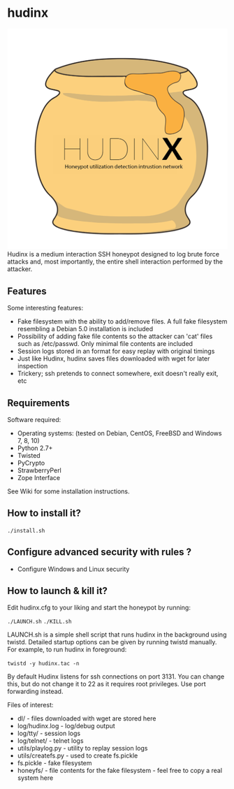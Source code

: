 # hudinx
![alt text](https://github.com/Cryptix720/HUDINX/blob/master/honeyX.png)
Hudinx is a medium interaction SSH honeypot designed to log brute force attacks and, most importantly, the entire shell interaction performed by the attacker.







## Features

Some interesting features:
* Fake filesystem with the ability to add/remove files. A full fake filesystem resembling a Debian 5.0 installation is included
* Possibility of adding fake file contents so the attacker can 'cat' files such as /etc/passwd. Only minimal file contents are included
* Session logs stored in an  format for easy replay with original timings
* Just like Hudinx, hudinx saves files downloaded with wget for later inspection
* Trickery; ssh pretends to connect somewhere, exit doesn't really exit, etc

## Requirements

Software required:

* Operating systems: (tested on Debian, CentOS, FreeBSD and Windows 7, 8, 10)
* Python 2.7+
* Twisted 
* PyCrypto
* StrawberryPerl
* Zope Interface


See Wiki for some installation instructions.

## How to install it?


`./install.sh`


## Configure advanced security with rules ?

* Configure Windows and Linux security


## How to launch & kill it?

Edit hudinx.cfg to your liking and start the honeypot by running:

`./LAUNCH.sh` `./KILL.sh`

LAUNCH.sh is a simple shell script that runs hudinx in the background using twistd. Detailed startup options can be given by running twistd manually. For example, to run hudinx in foreground:

`twistd -y hudinx.tac -n`

By default Hudinx listens for ssh connections on port 3131. You can change this, but do not change it to 22 as it requires root privileges. Use port forwarding instead.

Files of interest:

* dl/ - files downloaded with wget are stored here
* log/hudinx.log - log/debug output
* log/tty/ - session logs
* log/telnet/ - telnet logs
* utils/playlog.py - utility to replay session logs
* utils/createfs.py - used to create fs.pickle
* fs.pickle - fake filesystem
* honeyfs/ - file contents for the fake filesystem - feel free to copy a real system here



